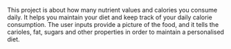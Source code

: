 This project is about how many nutrient values and calories you consume daily. 
It helps you maintain your diet and keep track of your daily calorie consumption.
The user inputs provide a picture of the food, and it tells the carioles, fat, sugars and other properties in order to maintain a personalised diet.  
